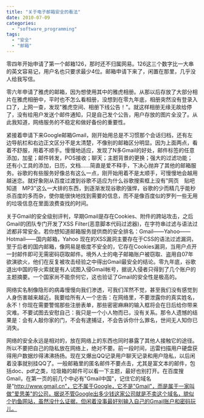 ```yaml
---
title: "关于电子邮箱安全的看法"
date: 2010-07-09
categories: 
  - "software_programming"
tags: 
  - "安全"
  - "邮箱"
---
```


零四年开始申请了第一个邮箱126，那时还不归属网易。126这三个数字比一大串的英文容易记，用户名也只要求最少4位。邮箱申请下来了，闲置在那里，几乎没人给我写信。

零六年申请了雅虎的邮箱，因为想使用其中的雅虎相册。从那以后存放了大部分相片在雅虎相册中，平时也不怎么看相册，没想到在零九年底，相册突然没有登录入口了，上网一查，发现"雅虎空间、相册下线公告！"。就这样相册无缘无故给停了，没有给用户发送个邮件通知，只是自己发个公告，用户存放的图片全没了。从此我知道，网络服务的不稳定和做好备份的重要性。

紧接着申请下来Google邮箱Gmail，刚开始用总是不习惯那个会话归档，还有左边导航栏和右边正文区分不是太清楚，不像别的邮箱区分明显。因为上面两点，看着不舒服，用着不顺手。慢慢地适应，发现了N多Gmail的好处，邮件标签的任意添加，加星；邮件转发，POS接收；聊天；主题背景的更换；强大的过滤功能；还有小工具的添加，日历，文档......简直是爱不释手，下决心抛弃了其他的邮箱服务。谷歌的有些服务好像总有这么一点，刚开始用着不是太顺手，可慢慢地会越用越迷恋。就好象刚从百度过渡到谷歌不适应为什么谷歌搜索框上没有"网页　贴吧　知道　MP3"这么一大排的东西，到逐渐发现谷歌的强悍，谷歌的少而精几乎能秒杀百度的多而杂，使你能很快地找到需要的信息，而不是像百度似的罗列一些无用的垃圾信息在里面浪费查找的时间。

关于Gmail的安全级别评判，早期Gmail是存在Cookies、附件的跨站攻击，之后Gmail的团队专门开发了XSS Filter(恶意脚本代码过滤器)，在字符串过滤与语法过滤都非常安全。若你想知道邮箱服务提供商的安全排名：Gmail——Yahoo——Hotmail——国内邮箱，Yahoo 现在的XSS漏洞主要存在于CSS的语法过滤漏洞，至于后者的国内邮箱，像网易是极度不安全的，它存在Cookies漏洞，当用户点开一封邮件即可无需密码窃取邮件。境外人士的电子邮箱账户被窃取、盗用自07年欲演欲火，他们在反复被攻击经验之中得出Gmail最安全的结论。零九年底，谷歌退出中国的导火索就是有人试图入侵Gmail帐号，据说入侵者只得到了几个账户的主题摘要。一个国家尚不能奈何它，这也验证了Gmail的安全性是极高的。

网络实名制像隐形的病毒慢慢向我们渗透，可我们浑然不觉，甚至我们没有感觉到人身伤害越来越近。我要给所有人一个忠告：在网络里，不要泄露你的真实姓名，永不！你现在需要警惕那些注册表单，那些密密麻麻的输入框将会在日后给你带来灾难。不要试图去安慰自己：我只是一个小人物而已，没有关系。那令人遗憾的结果是：会有人敲你家的门，不会有逮捕证，不会告诉你什么罪名，世间无人知你已消失。

网络的安全永远是相对的，放在网络上的东西也同时暴露了其他人接触它的途径。所以不要把自己的隐私放在网络上，绝对不要。前一段时间，迅雷扫描用户硬盘获得用户数据炒得沸沸扬扬。现在又爆出QQ记录用户聊天记录和用户隐私，以后闲着没事就别挂QQ了。一般邮箱里的匿名邮件不要点击，尤其是富文本的邮件，包括doc、pdf之类，垃圾箱的邮件可以看一下主题，最好也别打开。在百度搜Gmail，在第一页的前几个中必有"Gmail中国"，记住它的域名是"http://www.gmail.cn"，它不属于Google，它不是"Gmail"，而是属于一家叫做"爱思美"的公司，据说不管Google出多少钱这家公司就是不卖这个域名，貌似个钓鱼网站，虽然没什么证据，但闲着没事最好别输入自己的Gmail账户和密码玩儿。
